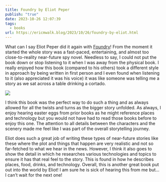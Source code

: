 ```yaml
---
title: Foundry by Eliot Peper
publish: "true"
date: 2023-10-26 12:07:39
tags:
  - books
url: https://ericmwalk.blog/2023/10/26/foundry-by-eliot.html
---
```


What can I say Eliot Peper did it again with [Foundry](https://micro.blog/books/9781735016528)! From the moment it started the whole story was a fast-paced, entertaining, and almost too close-to-reality near-future spy novel. Needless to say, I could not put the book down or stop listening to it when I was away from the physical book. I really enjoyed how this book (compared to his others) took a different style in approach by being written in first person and I even found when listening to it (also appreciated it was his voice) it was like someone was telling me a story as we sat across a table drinking a cortado.

![](https://ericmwalk.blog/uploads/2023/619lb4vnw5l.-sl1500-.png)


I think this book was the perfect way to do such a thing and as always allowed for all the twists and turns as the bigger story unfolded. As always, I enjoy hearing easter eggs from prior books as he might reference places and technology but you would not have had to read those books before to enjoy this one. The attention to all details between the characters and the scenery made me feel like I was part of the overall storytelling journey.

Eliot does such a great job of writing these types of near-future stories like these where the plot and things that happen are very realistic and not so far-fetched to what we hear in the news. However, I think it also goes to show the detail in which he researches various technologies and topics to ensure it has that real feel to the story. This is found in how he describes places, food, drinks, and technology. Overall, this is another great book put out into the world by Eliot! I am sure he is sick of hearing this from me but… I can’t wait for the next one!
